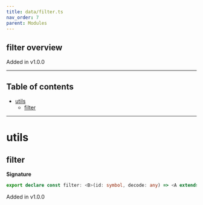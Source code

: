 ```yaml
---
title: data/filter.ts
nav_order: 7
parent: Modules
---
```


## filter overview

Added in v1.0.0

---

<h2 class="text-delta">Table of contents</h2>

- [utils](#utils)
  - [filter](#filter)

---

# utils

## filter

**Signature**

```ts
export declare const filter: <B>(id: symbol, decode: any) => <A extends B>(self: any) => any
```

Added in v1.0.0
